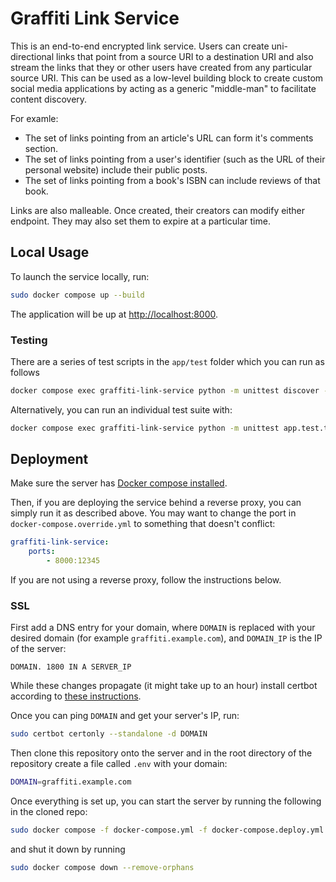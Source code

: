 # Graffiti Link Service

This is an end-to-end encrypted link service.
Users can create uni-directional links that point from a source URI to a destination URI and also stream the links that they or other users have created from any particular source URI.
This can be used as a low-level building block to create custom social media applications by acting as a generic "middle-man" to facilitate content discovery.

For examle:
- The set of links pointing from an article's URL can form it's comments section.
- The set of links pointing from a user's identifier (such as the URL of their personal website) include their public posts.
- The set of links pointing from a book's ISBN can include reviews of that book.

Links are also malleable. Once created, their creators can modify either endpoint. They may also set them to expire at a particular time.

## Local Usage

To launch the service locally, run:

```bash
sudo docker compose up --build
```

The application will be up at [http://localhost:8000](http://localhost:8000).
    
### Testing

There are a series of test scripts in the `app/test` folder which you can run as follows

```bash
docker compose exec graffiti-link-service python -m unittest discover -v
```

Alternatively, you can run an individual test suite with:

```bash
docker compose exec graffiti-link-service python -m unittest app.test.test_rest
```

## Deployment

Make sure the server has [Docker compose installed](https://docs.docker.com/engine/install/ubuntu/#install-using-the-repository).

Then, if you are deploying the service behind a reverse proxy, you can simply run it as described above.
You may want to change the port in `docker-compose.override.yml` to something that doesn't conflict:

```yml
graffiti-link-service:
    ports:
        - 8000:12345
```

If you are not using a reverse proxy, follow the instructions below.

### SSL

First add a DNS entry for your domain, where `DOMAIN` is replaced with your desired domain (for example `graffiti.example.com`), and `DOMAIN_IP` is the IP of the server:

```
DOMAIN. 1800 IN A SERVER_IP
```

While these changes propagate (it might take up to an hour) install certbot according to [these instructions](https://certbot.eff.org/instructions?ws=other&os=ubuntufocal).

Once you can ping `DOMAIN` and get your server's IP, run:

```bash
sudo certbot certonly --standalone -d DOMAIN
```

Then clone this repository onto the server and in the root directory of the repository create a file called `.env` with your domain:

```bash
DOMAIN=graffiti.example.com
```
Once everything is set up, you can start the server by running the following in the cloned repo:

```bash
sudo docker compose -f docker-compose.yml -f docker-compose.deploy.yml up --build
```

and shut it down by running

```bash
sudo docker compose down --remove-orphans
```